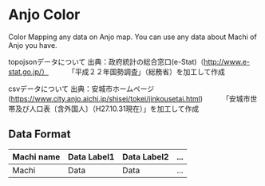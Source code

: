 Anjo Color====Color Mapping any data on Anjo map. You can use any data about Machi of Anjo you have.topojsonデータについて出典：政府統計の総合窓口(e-Stat)（http://www.e-stat.go.jp/）　　　「平成２２年国勢調査」（総務省）を加工して作成csvデータについて出典：安城市ホームページ(https://www.city.anjo.aichi.jp/shisei/tokei/jinkousetai.html)　　　「安城市世帯及び人口表〔含外国人〕（H27.10.31現在）」を加工して作成## Data Format| Machi name  | Data Label1 | Data Label2 | ... ||-------------|-------------|-------------|-----|| Machi       | Data        | Data        | ... |